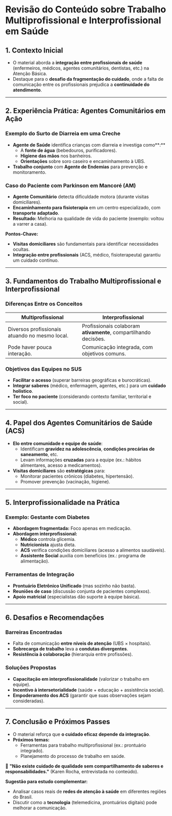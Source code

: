 # **Revisão do Conteúdo sobre Trabalho Multiprofissional e Interprofissional em Saúde**  

## **1. Contexto Inicial**  
- O material aborda a **integração entre profissionais de saúde** (enfermeiros, médicos, agentes comunitários, dentistas, etc.) na Atenção Básica.  
- Destaque para o **desafio da fragmentação do cuidado**, onde a falta de comunicação entre os profissionais prejudica a **continuidade do atendimento**.  

---  

## **2. Experiência Prática: Agentes Comunitários em Ação**  
### **Exemplo do Surto de Diarreia em uma Creche**  
- **Agente de Saúde** identifica crianças com diarreia e investiga como**:**  
  - A **fonte de água** (bebedouros, purificadores).  
  - **Higiene das mãos** nos banheiros.  
  - **Orientações** sobre soro caseiro e encaminhamento à UBS.  
- **Trabalho conjunto** com **Agente de Endemias** para prevenção e monitoramento.  

### **Caso do Paciente com Parkinson em Mancoré (AM)**  
- **Agente Comunitário** detecta dificuldade motora (durante visitas domiciliares).  
- **Encaminhamento para fisioterapia** em um centro especializado, com **transporte adaptado**.  
- **Resultado:** Melhoria na qualidade de vida do paciente (exemplo: voltou a varrer a casa).  

**Pontos-Chave:**  
- **Visitas domiciliares** são fundamentais para identificar necessidades ocultas.  
- **Integração entre profissionais** (ACS, médico, fisioterapeuta) garantiu um cuidado contínuo.  

---  

## **3. Fundamentos do Trabalho Multiprofissional e Interprofissional**  
### **Diferenças Entre os Conceitos**  
| **Multiprofissional** | **Interprofissional** |  
|-----------------------|-----------------------|  
| Diversos profissionais atuando no mesmo local. | Profissionais colaboram **ativamente**, compartilhando decisões. |  
| Pode haver pouca interação. | Comunicação integrada, com objetivos comuns. |  

### **Objetivos das Equipes no SUS**  
- **Facilitar o acesso** (superar barreiras geográficas e burocráticas).  
- **Integrar saberes** (médico, enfermagem, agentes, etc.) para um **cuidado holístico**.  
- **Ter foco no paciente** (considerando contexto familiar, territorial e social).  

---  

## **4. Papel dos Agentes Comunitários de Saúde (ACS)**  
- **Elo entre comunidade e equipe de saúde**:  
  - Identificam **gravidez na adolescência**, **condições precárias de saneamento**, etc.  
  - Levam informações **cruzadas** para a equipe (ex.: hábitos alimentares, acesso a medicamentos).  
- **Visitas domiciliares** são **estratégicas** para:  
  - Monitorar pacientes crônicos (diabetes, hipertensão).  
  - Promover prevenção (vacinação, higiene).  

---  

## **5. Interprofissionalidade na Prática**  
### **Exemplo: Gestante com Diabetes**  
- **Abordagem fragmentada:** Foco apenas em medicação.  
- **Abordagem interprofissional:**  
  - **Médico** controla glicemia.  
  - **Nutricionista** ajusta dieta.  
  - **ACS** verifica condições domiciliares (acesso a alimentos saudáveis).  
  - **Assistente Social** auxilia com benefícios (ex.: programa de alimentação).  

### **Ferramentas de Integração**  
- **Prontuário Eletrônico Unificado** (mas sozinho não basta).  
- **Reuniões de caso** (discussão conjunta de pacientes complexos).  
- **Apoio matricial** (especialistas dão suporte à equipe básica).  

---  

## **6. Desafios e Recomendações**  
### **Barreiras Encontradas**  
- Falta de comunicação **entre níveis de atenção** (UBS × hospitais).  
- **Sobrecarga de trabalho** leva a **condutas divergentes**.  
- **Resistência à colaboração** (hierarquia entre profissões).  

### **Soluções Propostas**  
- **Capacitação em interprofissionalidade** (valorizar o trabalho em equipe).  
- **Incentivo à intersetorialidade** (saúde + educação + assistência social).  
- **Empoderamento dos ACS** (garantir que suas observações sejam consideradas).  

---  

## **7. Conclusão e Próximos Passes**  
- O material reforça que **o cuidado eficaz depende da integração**.  
- **Próximos temas:**  
  - Ferramentas para trabalho multiprofissional (ex.: prontuário integrado).  
  - Planejamento do processo de trabalho em saúde.  

🔹 **"Não existe cuidado de qualidade sem compartilhamento de saberes e responsabilidades."** (Karen Rocha, entrevistada no conteúdo).  

**Sugestão para estudo complementar:**  
- Analisar casos reais de **redes de atenção à saúde** em diferentes regiões do Brasil.  
- Discutir como a **tecnologia** (telemedicina, prontuários digitais) pode melhorar a comunicação.